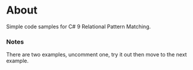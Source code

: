 ﻿# About

Simple code samples for C# 9 Relational Pattern Matching.

### Notes

There are two examples, uncomment one, try it out then move to the next example.
